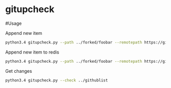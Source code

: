 # gitupcheck


#Usage

Append new item
```sh
python3.4 gitupcheck.py --path ../forked/foobar --remotepath https://github.com/saromanov/gitupcheck/ --store ../githublist
```

Append new item to redis
```sh
python3.4 gitupcheck.py --path ../forked/foobar --remotepath https://github.com/saromanov/gitupcheck/ --store @redis --addr localhost:6379
```

Get changes

```sh
python3.4 gitupcheck.py --check ../githublist
```